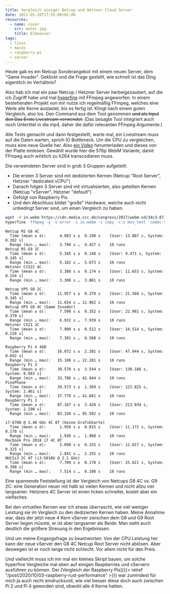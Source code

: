 ```yaml
---
title: Vergleich einiger Netcup und Hetzner Cloud Server
date: 2021-05-28T17:55:00+02:00
resources:
  - name: cover
    src: water.jpg
    title: Elbwasser
tags:
  - linux
  - macos
  - raspberry-pi
  - server
---
```

Heute gab es ein Netcup Sonderangebot mit einem neuen Server, dem "Game Invader".
Geklickt und die Frage gestellt, wie schnell ist das Ding eigentlich im Verhältnis?
<!--more-->

Also hab ich mal ein paar Netcup / Hetzner Server herbeigezaubert, auf die ich Zugriff habe und mal [hyperfine](https://github.com/sharkdp/hyperfine) mit FFmpeg angeworfen.
In einem bestehenden Projekt von mir nutze ich regelmäßig FFmpeg, welches eine Weile alle Kerne auslastet, bis es fertig ist.
Klingt nach einem guten Vergleich, also los.
Den Command aus dem Tool genommen ~~und als Input den Das Erste Livestream verwendet.~~
(Das besagte Tool integriert auch noch Untertitel in die mp4, daher die dafür relevanten FFmpeg Argumente.)

Alle Tests gemacht und dann festgestellt, warte mal, ein Livestream muss auf die Daten warten, sprich IO Bottleneck.
Um die CPU zu vergleichen, muss eine neue Quelle her.
Also [ein Video](https://media.ccc.de/v/34c3-8710-relativitatstheorie_fur_blutige_anfanger) herunterladen und dieses von der Platte einlesen.
Gewählt wurde hier die 576p WebM Variante, damit FFmpeg auch wirklich zu h264 transcodieren muss.

Die verwendeten Server sind in grob 3 Gruppen aufgeteilt:

- Die ersten 3 Server sind mit dedizierten Kernen (Netcup "Root Server", Hetzner "dedicated vCPU")
- Danach folgen 3 Server sind mit virtualisierten, also geteilten Kernen (Netcup "vServer", Hetzner "default")
- Gefolgt von Raspberry Pis
- Und den Abschluss bildet "große" Hardware, welche auch nicht unbedingt Server sind, um einen Vergleich zu haben.

```bash
wget -O in.webm https://cdn.media.ccc.de/congress/2017/webm-sd/34c3-8710-deu-eng-Relativitaetstheorie_fuer_blutige_Anfaenger_webm-sd.webm
hyperfine 'ffmpeg -y -v error -i in.webm -c copy -c:s mov_text -codec:v h264 -t 0:30 out.mp4'
```

```plaintext
Netcup RS G8 4C
  Time (mean ± σ):      4.083 s ±  0.190 s    [User: 13.887 s, System: 0.302 s]
  Range (min … max):    3.794 s …  4.427 s    10 runs
Netcup RS G9 2C
  Time (mean ± σ):      5.345 s ±  0.148 s    [User: 9.471 s, System: 0.145 s]
  Range (min … max):    5.182 s …  5.673 s    10 runs
Hetzner CCX22 4C
  Time (mean ± σ):      3.388 s ±  0.174 s    [User: 11.653 s, System: 0.154 s]
  Range (min … max):    3.308 s …  3.881 s    10 runs

Netcup VPS G8 2C
  Time (mean ± σ):     11.957 s ±  0.379 s    [User: 21.568 s, System: 0.345 s]
  Range (min … max):   11.654 s … 12.962 s    10 runs
Netcup VPS G9 4C (Game Invader)
  Time (mean ± σ):      7.590 s ±  0.352 s    [User: 22.981 s, System: 0.379 s]
  Range (min … max):    6.932 s …  7.939 s    10 runs
Hetzner CX21 2C
  Time (mean ± σ):      7.900 s ±  0.512 s    [User: 14.514 s, System: 0.226 s]
  Range (min … max):    7.301 s …  8.588 s    10 runs

Raspberry Pi 4 4GB
  Time (mean ± σ):     16.072 s ±  2.201 s    [User: 47.944 s, System: 0.692 s]
  Range (min … max):   15.188 s … 22.281 s    10 runs
Raspberry Pi 3
  Time (mean ± σ):     39.570 s ±  3.544 s    [User: 130.186 s, System: 0.983 s]
  Range (min … max):   33.786 s … 42.944 s    10 runs
PinePhone
  Time (mean ± σ):     39.573 s ±  1.369 s    [User: 122.825 s, System: 2.461 s]
  Range (min … max):   37.770 s … 41.681 s    10 runs
Raspberry Pi 2
  Time (mean ± σ):     87.167 s ±  3.428 s    [User: 213.934 s, System: 2.190 s]
  Range (min … max):   83.336 s … 95.592 s    10 runs

i7-6700 @ 3.40 GHz 4C 8T (keine Grafikkarte)
  Time (mean ± σ):      1.950 s ±  0.015 s    [User: 11.172 s, System: 0.170 s]
  Range (min … max):    1.936 s …  1.988 s    10 runs
Macbook Pro 2018 i7 4C 8T
  Time (mean ± σ):      2.090 s ±  0.155 s    [User: 12.817 s, System: 0.325 s]
  Range (min … max):    1.841 s …  2.255 s    10 runs
NUC5i3 2C 4T (i3-5010U @ 2.1 GHz)
  Time (mean ± σ):      7.709 s ±  0.178 s    [User: 25.621 s, System: 0.398 s]
  Range (min … max):    7.514 s …  8.108 s    10 runs
```

Eine spannende Feststellung ist der Vergleich von Netcups G8 4C vs. G9 2C: eine Generation neuer mit halb so vielen Kernen und nicht allzu viel langsamer.
Hetzners 4C Server ist einen ticken schneller, kostet aber ein vielfaches.

Bei den virtuellen Kernen war ich etwas überrascht, wie viel weniger Leistung sie im Vergleich zu den dedizierten Kernen haben.
Meine Annahme war, dass der jetzt neue 4 Kern vServer zwischen dem G8 und G9 Root Server liegen müsste, er ist aber langsamer als Beide.
Man sieht auch deutlich die größere Streuung in den Ergebnissen.

Und um meine Eingangsfrage zu beantworten:
Von der CPU Leistung her kann der neue vServer den G8 4C Netcup Root Server nicht ablösen.
Aber deswegen ist er noch lange nicht schlecht.
Vor allem nicht für den Preis.

Und vielleicht muss ich mir mal ein kleines Skript bauen, um solche hyperfine Vergleiche mal eben auf einigen Raspberries und vServern ausführen zu können.
Der [Vergleich der Raspberry Pis]({{< relref "/post/2020/10/03-raspberry-rust-performance" >}}) war zumindest für mich ja auch recht eindrucksvoll, wie viel besser diese doch auch zwischen Pi 2 und Pi 4 geworden sind, obwohl alle 4 Kerne hatten.
